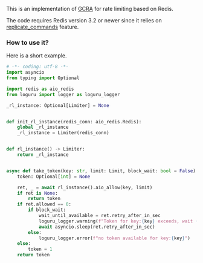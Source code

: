 This is an implementation of [GCRA](https://en.wikipedia.org/wiki/Generic_cell_rate_algorithm) for rate limiting based on Redis.

The code requires Redis version 3.2 or newer since it relies on [replicate_commands](https://redis.io/commands/eval/#replicating-commands-instead-of-scripts) feature.

### How to use it?

Here is a short example.
```python
# -*- coding: utf-8 -*-
import asyncio
from typing import Optional

import redis as aio_redis
from loguru import logger as loguru_logger

_rl_instance: Optional[Limiter] = None


def init_rl_instance(redis_conn: aio_redis.Redis):
    global _rl_instance
    _rl_instance = Limiter(redis_conn)


def rl_instance() -> Limiter:
    return _rl_instance


async def take_token(key: str, limit: Limit, block_wait: bool = False) -> Optional[int]:
    token: Optional[int] = None

    ret, _ = await rl_instance().aio_allow(key, limit)
    if ret is None:
        return token
    if ret.allowed == 0:
        if block_wait:
            wait_until_available = ret.retry_after_in_sec
            loguru_logger.warning(f"Token for key:{key} exceeds, wait {wait_until_available} secs until resource turns to be available")
            await asyncio.sleep(ret.retry_after_in_sec)
        else:
            loguru_logger.error(f"no token available for key:{key}")
    else:
        token = 1
    return token
```
